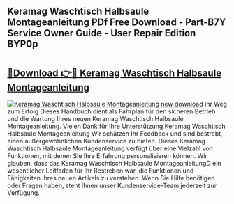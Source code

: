 ## Keramag Waschtisch Halbsaule Montageanleitung PDf Free Download - Part-B7Y Service Owner Guide - User Repair Edition BYP0p

# <h2><a href="http://df8i6j6.blite.top/?on=Keramag+Waschtisch+Halbsaule+Montageanleitung">🔗Download 👉🔴 Keramag Waschtisch Halbsaule Montageanleitung</a></h2>

[![Keramag Waschtisch Halbsaule Montageanleitung new download](https://i.imgur.com/lujVjoI.png)](http://df8i6j6.blite.top/?on=Keramag+Waschtisch+Halbsaule+Montageanleitung)
Ihr Weg zum Erfolg Dieses Handbuch dient als Fahrplan für den sicheren Betrieb und die Wartung Ihres neuen Keramag Waschtisch Halbsaule Montageanleitung. Vielen Dank für Ihre Unterstützung Keramag Waschtisch Halbsaule Montageanleitung Wir schätzen Ihr Feedback und sind bestrebt, einen außergewöhnlichen Kundenservice zu bieten. Dieses Keramag Waschtisch Halbsaule Montageanleitung verfügt über eine Vielzahl von Funktionen, mit denen Sie Ihre Erfahrung personalisieren können. Wir glauben, dass das Keramag Waschtisch Halbsaule MontageanleitungD ein wesentlicher Leitfaden für Ihr Bestreben war, die Funktionen und Fähigkeiten Ihres neuen Artikels zu verstehen. Wenn Sie Hilfe benötigen oder Fragen haben, steht Ihnen unser Kundenservice-Team jederzeit zur Verfügung.
